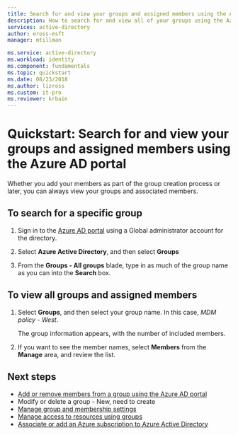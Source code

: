 ```yaml
---
title: Search for and view your groups and assigned members using the Azure AD portal | Microsoft Docs
description: How to search for and view all of your groups using the Azure Active Directory portal.
services: active-directory
author: eross-msft
manager: mtillman

ms.service: active-directory
ms.workload: identity
ms.component: fundamentals
ms.topic: quickstart
ms.date: 08/23/2018
ms.author: lizross
ms.custom: it-pro
ms.reviewer: krbain
---
```


# Quickstart: Search for and view your groups and assigned members using the Azure AD portal
Whether you add your members as part of the group creation process or later, you can always view your groups and associated members.

## To search for a specific group
1. Sign in to the [Azure AD portal](https://portal.azure.com) using a Global administrator account for the directory.

2. Select **Azure Active Directory**, and then select **Groups**

2. From the **Groups - All groups** blade, type in as much of the group name as you can into the **Search** box.

## To view all groups and assigned members
1. Select **Groups**, and then select your group name. In this case, _MDM policy - West_.

    The group information appears, with the number of included members.

2. If you want to see the member names, select **Members** from the **Manage** area, and review the list.

## Next steps

- [Add or remove members from a group using the Azure AD portal](active-directory-groups-members-azure-portal.md)
- Modify or delete a group - New, need to create
- [Manage group and membership settings](active-directory-groups-settings-azure-portal.md)
- [Manage access to resources using groups](active-directory-manage-groups.md)
- [Associate or add an Azure subscription to Azure Active Directory](active-directory-how-subscriptions-associated-directory.md)